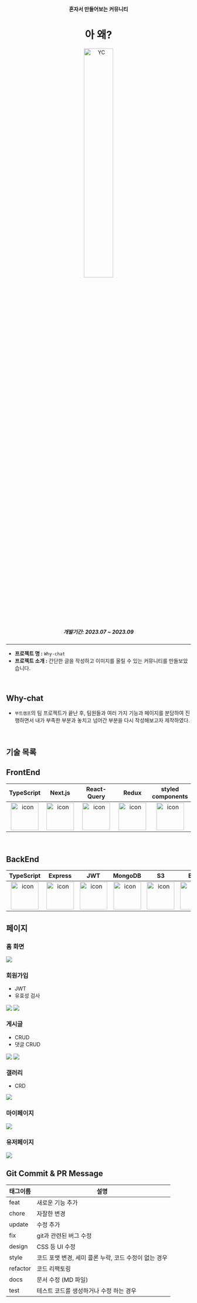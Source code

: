 <h4 align="center">혼자서 만들어보는 커뮤니티</h4>
<h1 align="center">아 왜?</h1>
<div  align="center">
  <img width="40%" src="https://github.com/choigirang/why-community/assets/118104644/4ed922a7-d868-4925-9c75-7e9431c219e8" alt="YC">
</div>

<h5 align="center">개발기간: 2023.07 ~ 2023.09</h5>

---

- **프로젝트 명 :** `Why-chat`
- **프로젝트 소개 :** 간단한 글을 작성하고 이미지를 올릴 수 있는 커뮤니티를 만들보았습니다.
<!-- - **배포 링크 :** <a href='https://sidequest.co.kr' target='_blank'>Why-Community</a> -->

<br>

## Why-chat

- `부트캠프`의 팀 프로젝트가 끝난 후, 팀원들과 여러 가지 기능과 페이지를 분담하여 진행하면서 내가 부족한 부분과 놓치고 넘어간 부분을 다시 작성해보고자 제작하였다.

<br>

## 기술 목록

## FrontEnd

|                                                                                    TypeScript                                                                                     |                                                                                      Next.js                                                                                      |                                                                                    React-Query                                                                                    |                                                                                     Redux                                                                                     |                                                                                   styled<br>components                                                                                   |
| :-------------------------------------------------------------------------------------------------------------------------------------------------------------------------------: | :-------------------------------------------------------------------------------------------------------------------------------------------------------------------------------: | :-------------------------------------------------------------------------------------------------------------------------------------------------------------------------------: | :---------------------------------------------------------------------------------------------------------------------------------------------------------------------------: | :--------------------------------------------------------------------------------------------------------------------------------------------------------------------------------------: |
| <div style="display: flex; align-items: flex-start; justify-content: center;"><img src="https://cdn.simpleicons.org/typescript/3178C6" alt="icon" width="75" height="75" /></div> | <div style="display: flex; align-items: flex-start; justify-content: center;"><img src="https://cdn.simpleicons.org/nextdotjs/#61DAFB" alt="icon" width="75" height="75" /></div> | <div style="display: flex; align-items: flex-start; justify-content: center;"><img src="https://cdn.simpleicons.org/reactquery/FF4154" alt="icon" width="75" height="75" /></div> | <div style="display: flex; align-items: flex-start; justify-content: center;"><img src="https://cdn.simpleicons.org/redux/#61DAFB" alt="icon" width="75" height="75" /></div> | <div style="display: flex; align-items: flex-start; justify-content: center;"><img src="https://cdn.simpleicons.org/styledcomponents/#61DAFB" alt="icon" width="75" height="75" /></div> |

<br />

## BackEnd

|                                                                                    TypeScript                                                                                     |                                                                                     Express                                                                                     |                                                                                          JWT                                                                                          |                                                                                     MongoDB                                                                                     |                                                                                        S3                                                                                        |                                                                                        EC2                                                                                        |
| :-------------------------------------------------------------------------------------------------------------------------------------------------------------------------------: | :-----------------------------------------------------------------------------------------------------------------------------------------------------------------------------: | :-----------------------------------------------------------------------------------------------------------------------------------------------------------------------------------: | :-----------------------------------------------------------------------------------------------------------------------------------------------------------------------------: | :------------------------------------------------------------------------------------------------------------------------------------------------------------------------------: | :-------------------------------------------------------------------------------------------------------------------------------------------------------------------------------: |
| <div style="display: flex; align-items: flex-start; justify-content: center;"><img src="https://cdn.simpleicons.org/typescript/3178C6" alt="icon" width="75" height="75" /></div> | <div style="display: flex; align-items: flex-start; justify-content: center;"><img src="https://cdn.simpleicons.org/express/#E0234E" alt="icon" width="75" height="75" /></div> | <div style="display: flex; align-items: flex-start; justify-content: center;"><img src="https://cdn.simpleicons.org/jsonwebtokens/#000000" alt="icon" width="75" height="75" /></div> | <div style="display: flex; align-items: flex-start; justify-content: center;"><img src="https://cdn.simpleicons.org/mongodb/#000000" alt="icon" width="75" height="75" /></div> | <div style="display: flex; align-items: flex-start; justify-content: center;"><img src="https://cdn.simpleicons.org/amazons3/#569A31" alt="icon" width="75" height="75" /></div> | <div style="display: flex; align-items: flex-start; justify-content: center;"><img src="https://cdn.simpleicons.org/amazonec2/#FF9900" alt="icon" width="75" height="75" /></div> |

## 페이지

### 홈 화면

<img src="https://github.com/choigirang/why-community/assets/118104644/d028abf6-e5f4-46b0-b0bb-0097488e3b12" align="center">

<br>

### 회원가입

- JWT
- 유효성 검사

<img src="https://github.com/choigirang/why-community/assets/118104644/33e08e43-1ddf-4b32-a657-511ccf2b1f6c" align="center">
<img src="https://github.com/choigirang/why-community/assets/118104644/c06b4991-9f3e-440d-a8cc-5e5f7f9ce472" align="center">

### 게시글

- CRUD
- 댓글 CRUD

<img src="https://github.com/choigirang/why-community/assets/118104644/13a33555-da1e-4751-9589-94b71a065edc" align="center">
<img src="https://github.com/choigirang/why-community/assets/118104644/bce91fbd-90f1-4b71-9470-7f3eee243ca4" align="center">

### 갤러리

- CRD

<img src="https://github.com/choigirang/why-community/assets/118104644/266ce3de-45da-484d-9cb7-88f1e80a5704" align="center">

### 마이페이지

<img src="https://github.com/choigirang/why-community/assets/118104644/019b41fa-a9e4-4122-998c-0928f482cb00" align="center">

### 유저페이지

<img src="https://github.com/choigirang/why-community/assets/118104644/751f66d4-df49-4977-9cca-e4322ac41f27" align="center">

## Git Commit & PR Message

| 태그이름 | 설명                                                  |
| -------- | ----------------------------------------------------- |
| feat     | 새로운 기능 추가                                      |
| chore    | 자잘한 변경                                           |
| update   | 수정 추가                                             |
| fix      | git과 관련된 버그 수정                                |
| design   | CSS 등 UI 수정                                        |
| style    | 코드 포맷 변경, 세미 콜론 누락, 코드 수정이 없는 경우 |
| refactor | 코드 리팩토링                                         |
| docs     | 문서 수정 (MD 파일)                                   |
| test     | 테스트 코드를 생성하거나 수정 하는 경우               |
